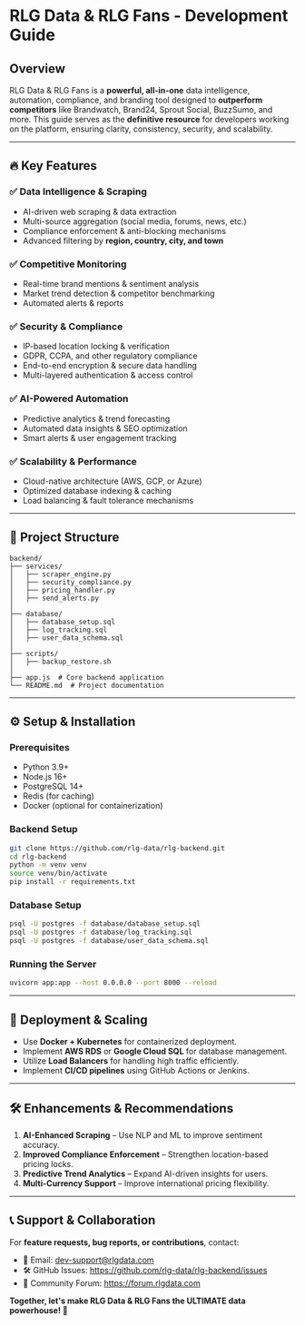 # RLG Data & RLG Fans - Development Guide

## Overview
RLG Data & RLG Fans is a **powerful, all-in-one** data intelligence, automation, compliance, and branding tool designed to **outperform competitors** like Brandwatch, Brand24, Sprout Social, BuzzSumo, and more. This guide serves as the **definitive resource** for developers working on the platform, ensuring clarity, consistency, security, and scalability.

---

## 🔥 Key Features

### ✅ Data Intelligence & Scraping
- AI-driven web scraping & data extraction
- Multi-source aggregation (social media, forums, news, etc.)
- Compliance enforcement & anti-blocking mechanisms
- Advanced filtering by **region, country, city, and town**

### ✅ Competitive Monitoring
- Real-time brand mentions & sentiment analysis
- Market trend detection & competitor benchmarking
- Automated alerts & reports

### ✅ Security & Compliance
- IP-based location locking & verification
- GDPR, CCPA, and other regulatory compliance
- End-to-end encryption & secure data handling
- Multi-layered authentication & access control

### ✅ AI-Powered Automation
- Predictive analytics & trend forecasting
- Automated data insights & SEO optimization
- Smart alerts & user engagement tracking

### ✅ Scalability & Performance
- Cloud-native architecture (AWS, GCP, or Azure)
- Optimized database indexing & caching
- Load balancing & fault tolerance mechanisms

---

## 📂 Project Structure
```
backend/
├── services/
│   ├── scraper_engine.py
│   ├── security_compliance.py
│   ├── pricing_handler.py
│   ├── send_alerts.py
│
├── database/
│   ├── database_setup.sql
│   ├── log_tracking.sql
│   ├── user_data_schema.sql
│
├── scripts/
│   ├── backup_restore.sh
│
├── app.js  # Core backend application
└── README.md  # Project documentation
```

---

## ⚙️ Setup & Installation

### Prerequisites
- Python 3.9+
- Node.js 16+
- PostgreSQL 14+
- Redis (for caching)
- Docker (optional for containerization)

### Backend Setup
```sh
git clone https://github.com/rlg-data/rlg-backend.git
cd rlg-backend
python -m venv venv
source venv/bin/activate
pip install -r requirements.txt
```

### Database Setup
```sh
psql -U postgres -f database/database_setup.sql
psql -U postgres -f database/log_tracking.sql
psql -U postgres -f database/user_data_schema.sql
```

### Running the Server
```sh
uvicorn app:app --host 0.0.0.0 --port 8000 --reload
```

---

## 🚀 Deployment & Scaling
- Use **Docker + Kubernetes** for containerized deployment.
- Implement **AWS RDS** or **Google Cloud SQL** for database management.
- Utilize **Load Balancers** for handling high traffic efficiently.
- Implement **CI/CD pipelines** using GitHub Actions or Jenkins.

---

## 🛠️ Enhancements & Recommendations
1. **AI-Enhanced Scraping** – Use NLP and ML to improve sentiment accuracy.
2. **Improved Compliance Enforcement** – Strengthen location-based pricing locks.
3. **Predictive Trend Analytics** – Expand AI-driven insights for users.
4. **Multi-Currency Support** – Improve international pricing flexibility.

---

## 📞 Support & Collaboration
For **feature requests, bug reports, or contributions**, contact:
- 📧 Email: dev-support@rlgdata.com
- 🛠️ GitHub Issues: https://github.com/rlg-data/rlg-backend/issues
- 📢 Community Forum: https://forum.rlgdata.com

**Together, let's make RLG Data & RLG Fans the ULTIMATE data powerhouse! 🚀**

